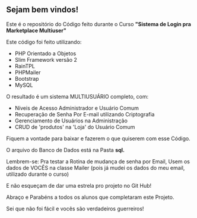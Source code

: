 <h2>Sejam bem vindos!</h2>

<p>Este é o repositório do Código feito durante o Curso <strong>"Sistema de Login pra Marketplace Multiuser"</strong></p>

<p>Este código foi feito utilizando:</p>

<ul>
    <li>PHP Orientado a Objetos</li>
    <li>Slim Framework versão 2</li>
    <li>RainTPL</li>
    <li>PHPMailer</li>
    <li>Bootstrap</li>
    <li>MySQL</li>
</ul>



<p>O resultado é um sistema MULTIUSUÁRIO completo, com: </p>

<ul>
    <li>Níveis de Acesso Administrador e Usuário Comum</li>
    <li>Recuperação de Senha Por E-mail utilizando Criptografia</li>
    <li>Gerenciamento de Usuários na Administração</li>
    <li>CRUD de 'produtos' na 'Loja' do Usuário Comum</li>
</ul>

<p>Fiquem a vontade para baixar e fazerem o que quiserem com esse Código.</p>

<p>O arquivo do Banco de Dados está na Pasta <strong>sql.</strong></p>

<p>Lembrem-se: Pra testar a Rotina de mudança de senha por Email, Usem os dados de VOCÊS na classe Mailer (pois já mudei os dados do meu email, utilizado durante o curso)</p>

<p>E não esqueçam de dar uma estrela pro projeto no Git Hub!</p>

<p>Abraço e Parabéns a todos os alunos que completaram este Projeto.</p>

<p>Sei que não foi fácil e vocês são verdadeiros guerreiros!</p>

